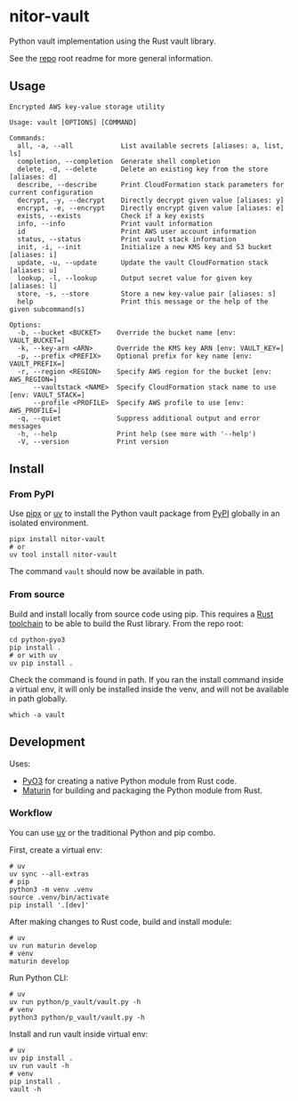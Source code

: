 # nitor-vault

Python vault implementation using the Rust vault library.

See the [repo](https://github.com/NitorCreations/vault) root readme for more general information.

## Usage

```console
Encrypted AWS key-value storage utility

Usage: vault [OPTIONS] [COMMAND]

Commands:
  all, -a, --all            List available secrets [aliases: a, list, ls]
  completion, --completion  Generate shell completion
  delete, -d, --delete      Delete an existing key from the store [aliases: d]
  describe, --describe      Print CloudFormation stack parameters for current configuration
  decrypt, -y, --decrypt    Directly decrypt given value [aliases: y]
  encrypt, -e, --encrypt    Directly encrypt given value [aliases: e]
  exists, --exists          Check if a key exists
  info, --info              Print vault information
  id                        Print AWS user account information
  status, --status          Print vault stack information
  init, -i, --init          Initialize a new KMS key and S3 bucket [aliases: i]
  update, -u, --update      Update the vault CloudFormation stack [aliases: u]
  lookup, -l, --lookup      Output secret value for given key [aliases: l]
  store, -s, --store        Store a new key-value pair [aliases: s]
  help                      Print this message or the help of the given subcommand(s)

Options:
  -b, --bucket <BUCKET>    Override the bucket name [env: VAULT_BUCKET=]
  -k, --key-arn <ARN>      Override the KMS key ARN [env: VAULT_KEY=]
  -p, --prefix <PREFIX>    Optional prefix for key name [env: VAULT_PREFIX=]
  -r, --region <REGION>    Specify AWS region for the bucket [env: AWS_REGION=]
      --vaultstack <NAME>  Specify CloudFormation stack name to use [env: VAULT_STACK=]
      --profile <PROFILE>  Specify AWS profile to use [env: AWS_PROFILE=]
  -q, --quiet              Suppress additional output and error messages
  -h, --help               Print help (see more with '--help')
  -V, --version            Print version
```

## Install

### From PyPI

Use [pipx](https://github.com/pypa/pipx) or [uv](https://github.com/astral-sh/uv)
to install the Python vault package from [PyPI](https://pypi.org/project/nitor-vault/) globally in an isolated environment.

```shell
pipx install nitor-vault
# or
uv tool install nitor-vault
```

The command `vault` should now be available in path.

### From source

Build and install locally from source code using pip.
This requires a [Rust toolchain](https://rustup.rs/) to be able to build the Rust library.
From the repo root:

```shell
cd python-pyo3
pip install .
# or with uv
uv pip install .
```

Check the command is found in path.
If you ran the install command inside a virtual env,
it will only be installed inside the venv,
and will not be available in path globally.

```shell
which -a vault
```

## Development

Uses:

- [PyO3](https://pyo3.rs/) for creating a native Python module from Rust code.
- [Maturin](https://www.maturin.rs) for building and packaging the Python module from Rust.

### Workflow

You can use [uv](https://github.com/astral-sh/uv) or the traditional Python and pip combo.

First, create a virtual env:

```shell
# uv
uv sync --all-extras
# pip
python3 -m venv .venv
source .venv/bin/activate
pip install '.[dev]'
```

After making changes to Rust code, build and install module:

```shell
# uv
uv run maturin develop
# venv
maturin develop
```

Run Python CLI:

```shell
# uv
uv run python/p_vault/vault.py -h
# venv
python3 python/p_vault/vault.py -h
```

Install and run vault inside virtual env:

```shell
# uv
uv pip install .
uv run vault -h
# venv
pip install .
vault -h
```
